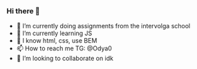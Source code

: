 ### Hi there 👋

- 🔭 I’m currently doing assignments from the intervolga school
- 🌱 I’m currently learning JS
- 🤔 I know html, css, use BEM
- 📫 How to reach me TG: @Odya0
- 👯 I’m looking to collaborate on idk
